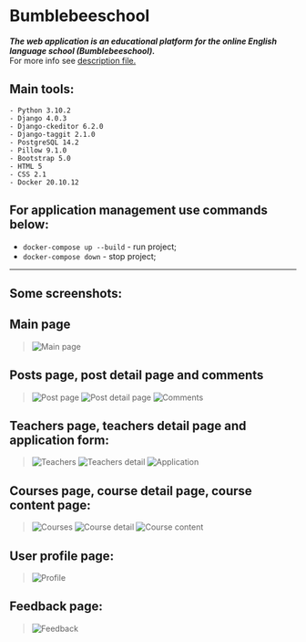 # Bumblebeeschool
***The web application is an educational platform for the online English language school (Bumblebeeschool).***
<br> For more info see [description file.](https://github.com/shlom41k/z63_final/blob/main/Bumblebee%20school%20Django%20project.pdf)

## Main tools:
```
- Python 3.10.2
- Django 4.0.3
- Django-ckeditor 6.2.0
- Django-taggit 2.1.0
- PostgreSQL 14.2
- Pillow 9.1.0
- Bootstrap 5.0
- HTML 5
- CSS 2.1
- Docker 20.10.12
```
## For application management use commands below:
- ```docker-compose up --build``` - run project;
- ```docker-compose down``` - stop project;
<hr>

## Some screenshots:
## Main page
> 
> ![Main page](https://github.com/shlom41k/z63_final/blob/main/pictures/main_page.PNG)

## Posts page, post detail page and comments

> ![Post page](https://github.com/shlom41k/z63_final/blob/main/pictures/posts%20page.PNG)
> ![Post detail page](https://github.com/shlom41k/z63_final/blob/main/pictures/post_detail.PNG)
> ![Comments](https://github.com/shlom41k/z63_final/blob/main/pictures/post_detail_comments.PNG)

## Teachers page, teachers detail page and application form:

> ![Teachers](https://github.com/shlom41k/z63_final/blob/main/pictures/teachers_page.PNG)
> ![Teachers detail](https://github.com/shlom41k/z63_final/blob/main/pictures/teachers_detail.PNG)
> ![Application](https://github.com/shlom41k/z63_final/blob/main/pictures/individual_lessinl_application.PNG)

## Courses page, course detail page, course content page:

> ![Courses](https://github.com/shlom41k/z63_final/blob/main/pictures/study_courses_page.PNG)
> ![Course detail](https://github.com/shlom41k/z63_final/blob/main/pictures/study_course_detail_page.PNG)
> ![Course content](https://github.com/shlom41k/z63_final/blob/main/pictures/course_content_page.PNG)

## User profile page:

> ![Profile](https://github.com/shlom41k/z63_final/blob/main/pictures/user_profile_page.PNG)

## Feedback page:

> ![Feedback](https://github.com/shlom41k/z63_final/blob/main/pictures/feedback_page.PNG)
